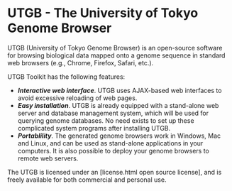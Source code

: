 # UTGB - The University of Tokyo Genome Browser

UTGB (University of Tokyo Genome Browser) is an open-source software for
browsing biological data mapped onto a genome sequence in standard web
browsers (e.g., Chrome, Firefox, Safari, etc.). 

UTGB Toolkit has the following features:
 * ***Interactive web interface***. UTGB uses AJAX-based web interfaces to avoid excessive reloading of web pages.
 * ***Easy installation***.  UTGB is already equipped with a stand-alone web server and database management system, which will be used for querying genome databases. No need exists to set up these complicated system programs after installing UTGB.
 * ***Portablility***. The generated genome browsers work in Windows, Mac and Linux, and can be used as stand-alone applications in your computers. It is also possible to deploy your genome browsers to remote web servers. 

The UTGB is licensed under an [license.html open source license], and is freely available for both commercial and personal use.

